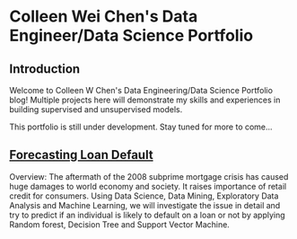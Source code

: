 # Colleen Wei Chen's Data Engineer/Data Science Portfolio

## Introduction 

Welcome to Colleen W Chen's Data Engineering/Data Science Portfolio blog! Multiple projects here will demonstrate my skills and experiences in building supervised and unsupervised models.

This portfolio is still under development. Stay tuned for more to come...

## [Forecasting Loan Default](https://github.com/cwc63/Portfolio/blob/master/Forecasting%20Loan%20Default/DScamp_unit3%2Bcapstone.ipynb)

Overview:  The aftermath of the 2008 subprime mortgage crisis has caused huge damages to world economy and society. It raises importance of retail credit for consumers. Using Data Science, Data Mining, Exploratory Data Analysis and Machine Learning, we will investigate the issue in detail and try to predict if an individual is likely to default on a loan or not by applying Random forest, Decision Tree and Support Vector Machine. 
